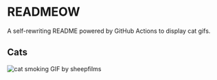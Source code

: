 # READMEOW

A self-rewriting README powered by GitHub Actions to display cat gifs.

## Cats

![cat smoking GIF by sheepfilms](https://media2.giphy.com/media/l0ExdMHUDKteztyfe/200.gif?cid=9acd02da7qu1w07fkazvvvf7rvw2pfeaa5yugscjfp782fn6&ep=v1_gifs_search&rid=200.gif&ct=g)
